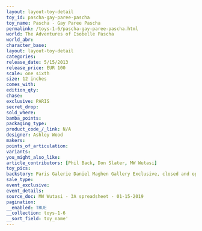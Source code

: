```yaml
---
layout: layout-toy-detail 
toy_id: pascha-gay-paree-pascha
toy_name: Pascha - Gay Paree Pascha
permalink: /toys-1-6/pascha-gay-paree-pascha.html
world: The Adventures of Isobelle Pascha
world_abr: 
character_base: 
layout: layout-toy-detail
categories: 
release_date: 5/15/2013
release_price: EUR 100 
scale: one sixth
size: 12 inches
comes_with: 
edition_qty: 
chase: 
exclusive: PARIS
secret_drop: 
sold_where: 
bamba_points: 
packaging_type: 
product_code_/_link: N/A
designer: Ashley Wood
makers: 
points_of_articulation: 
variants: 
you_might_also_like: 
article_contributors: [Phil Back, Don Slater, MW Wutasi]
toy_pics: 
backstory: Paris Galerie Daniel Maghen Gallery Exclusive, closed and open eye variants
sale_type: 
event_exclusive: 
event_details: 
source_doc: MW Wutasi - 3A spreadsheet - 01-15-2019
pagination: 
__enabled: TRUE
__collection: toys-1-6
__sort_field: toy_name'
---
```

